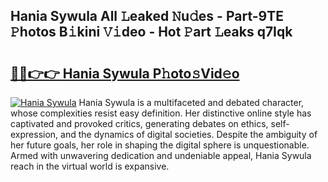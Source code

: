 ## Hania Sywula All 𝙻eaked 𝙽u𝚍es - Part-9TE 𝙿hotos B𝚒kini 𝚅𝚒deo - Hot 𝙿art 𝙻eaks q7Iqk

# <h2><a href="http://ld2l8d.urlbe.top/?page=Hania+Sywula">🔗🔗👉👉 Hania Sywula P𝚑oto𝚜Vid𝚎o</a></h2>

[![Hania Sywula](https://i.imgur.com/eBuTRDB.gif)](http://ld2l8d.urlbe.top/?page=Hania+Sywula)
Hania Sywula is a multifaceted and debated character, whose complexities resist easy definition. Her distinctive online style has captivated and provoked critics, generating debates on ethics, self-expression, and the dynamics of digital societies. Despite the ambiguity of her future goals, her role in shaping the digital sphere is unquestionable. Armed with unwavering dedication and undeniable appeal, Hania Sywula reach in the virtual world is expansive.
